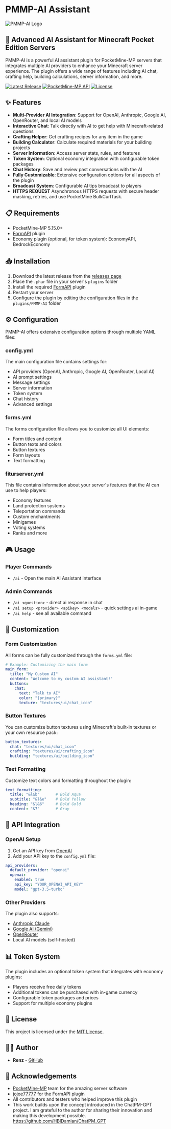 # PMMP-AI Assistant

![PMMP-AI Logo](icon.png)

## 🤖 Advanced AI Assistant for Minecraft Pocket Edition Servers

PMMP-AI is a powerful AI assistant plugin for PocketMine-MP servers that integrates multiple AI providers to enhance your Minecraft server experience. The plugin offers a wide range of features including AI chat, crafting help, building calculations, server information, and more.

[![Latest Release](https://img.shields.io/github/v/release/RenzMc/PMMP-AI?include_prereleases&label=release&style=flat-square)](https://github.com/RenzMc/PMMP-AI/releases/latest)
[![PocketMine-MP API](https://img.shields.io/badge/API-5.15.0-orange?style=flat-square)](https://github.com/pmmp/PocketMine-MP)
[![License](https://img.shields.io/github/license/RenzMc/PMMP-AI?style=flat-square)](LICENSE)

## ✨ Features

- **Multi-Provider AI Integration**: Support for OpenAI, Anthropic, Google AI, OpenRouter, and local AI models
- **Interactive Chat**: Talk directly with AI to get help with Minecraft-related questions
- **Crafting Helper**: Get crafting recipes for any item in the game
- **Building Calculator**: Calculate required materials for your building projects
- **Server Information**: Access server stats, rules, and features
- **Token System**: Optional economy integration with configurable token packages
- **Chat History**: Save and review past conversations with the AI
- **Fully Customizable**: Extensive configuration options for all aspects of the plugin
- **Broadcast System**: Configurable AI tips broadcast to players
- **HTTPS REQUEST** Asynchronous HTTPS requests with secure header masking, retries, and use PocketMine BulkCurlTask.

## 📋 Requirements

- PocketMine-MP 5.15.0+
- [FormAPI](https://github.com/jojoe77777/FormAPI) plugin
- Economy plugin (optional, for token system): EconomyAPI, BedrockEconomy

## 📥 Installation

1. Download the latest release from the [releases page](https://github.com/RenzMc/PMMP-AI/releases)
2. Place the `.phar` file in your server's `plugins` folder
3. Install the required [FormAPI](https://github.com/jojoe77777/FormAPI) plugin
4. Restart your server
5. Configure the plugin by editing the configuration files in the `plugins/PMMP-AI` folder

## ⚙️ Configuration

PMMP-AI offers extensive configuration options through multiple YAML files:

### config.yml

The main configuration file contains settings for:
- API providers (OpenAI, Anthropic, Google AI, OpenRouter, Local AI)
- AI prompt settings
- Message settings
- Server information
- Token system
- Chat history
- Advanced settings

### forms.yml

The forms configuration file allows you to customize all UI elements:
- Form titles and content
- Button texts and colors
- Button textures
- Form layouts
- Text formatting

### fiturserver.yml

This file contains information about your server's features that the AI can use to help players:
- Economy features
- Land protection systems
- Teleportation commands
- Custom enchantments
- Minigames
- Voting systems
- Ranks and more

## 🎮 Usage

### Player Commands

- `/ai` - Open the main AI Assistant interface

### Admin Commands

- `/ai <question>` - direct ai response in chat
- `/ai setup <provider> <apikey> <models>` - quick settings ai in-game
- `/ai help` - see all available command

## 🎨 Customization

### Form Customization

All forms can be fully customized through the `forms.yml` file:

```yaml
# Example: Customizing the main form
main_form:
  title: "My Custom AI"
  content: "Welcome to my custom AI assistant!"
  buttons:
    chat:
      text: "Talk to AI"
      color: "{primary}"
      texture: "textures/ui/chat_icon"
```

### Button Textures

You can customize button textures using Minecraft's built-in textures or your own resource pack:

```yaml
button_textures:
  chat: "textures/ui/chat_icon"
  crafting: "textures/ui/crafting_icon"
  building: "textures/ui/building_icon"
```

### Text Formatting

Customize text colors and formatting throughout the plugin:

```yaml
text_formatting:
  title: "&l&b"       # Bold Aqua
  subtitle: "&l&e"    # Bold Yellow
  heading: "&l&6"     # Bold Gold
  content: "&7"       # Gray
```

## 🔧 API Integration

### OpenAI Setup

1. Get an API key from [OpenAI](https://platform.openai.com/)
2. Add your API key to the `config.yml` file:

```yaml
api_providers:
  default_provider: "openai"
  openai:
    enabled: true
    api_key: "YOUR_OPENAI_API_KEY"
    model: "gpt-3.5-turbo"
```

### Other Providers

The plugin also supports:
- [Anthropic Claude](https://www.anthropic.com/)
- [Google AI (Gemini)](https://ai.google.dev/)
- [OpenRouter](https://openrouter.ai/)
- Local AI models (self-hosted)

## 📊 Token System

The plugin includes an optional token system that integrates with economy plugins:

- Players receive free daily tokens
- Additional tokens can be purchased with in-game currency
- Configurable token packages and prices
- Support for multiple economy plugins

## 📝 License

This project is licensed under the [MIT License](LICENSE).

## 👨‍💻 Author

- **Renz** - [GitHub](https://github.com/RenzMc)

## 🙏 Acknowledgements

- [PocketMine-MP](https://github.com/pmmp/PocketMine-MP) team for the amazing server software
- [jojoe77777](https://github.com/jojoe77777) for the FormAPI plugin
- All contributors and testers who helped improve this plugin
- This work builds upon the concept introduced in the ChatPM-GPT project.
I am grateful to the author for sharing their innovation and making this development possible.
https://github.com/HBIDamian/ChatPM_GPT
